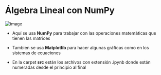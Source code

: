 # Álgebra Lineal con NumPy

![image](https://user-images.githubusercontent.com/83479030/223023528-c78032bc-50d1-49a3-8c8d-c4d9cade7a7d.png)

+ Aquí se usa **NumPy** para trabajar con las operaciones matemáticas que tienen las matrices

+ Tambien se usa **Matplotlib** para hacer algunas gráficas como en los sistemas de ecuaciones

+ En la carpet **src** están los archivos con extensión .ipynb donde están numeradas desde el principio al final
